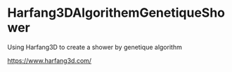 # Harfang3DAlgorithemGenetiqueShower
Using Harfang3D to create a shower by genetique algorithm

https://www.harfang3d.com/

